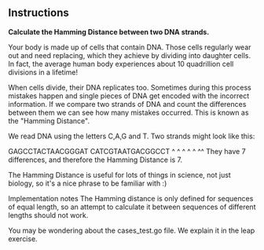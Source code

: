 ## Instructions

**Calculate the Hamming Distance between two DNA strands.**

Your body is made up of cells that contain DNA. Those cells regularly wear out and need replacing, which they achieve by dividing into daughter cells. In fact, the average human body experiences about 10 quadrillion cell divisions in a lifetime!

When cells divide, their DNA replicates too. Sometimes during this process mistakes happen and single pieces of DNA get encoded with the incorrect information. If we compare two strands of DNA and count the differences between them we can see how many mistakes occurred. This is known as the "Hamming Distance".

We read DNA using the letters C,A,G and T. Two strands might look like this:

GAGCCTACTAACGGGAT
CATCGTAATGACGGCCT
^ ^ ^ ^ ^ ^^
They have 7 differences, and therefore the Hamming Distance is 7.

The Hamming Distance is useful for lots of things in science, not just biology, so it's a nice phrase to be familiar with :)

Implementation notes
The Hamming distance is only defined for sequences of equal length, so an attempt to calculate it between sequences of different lengths should not work.

You may be wondering about the cases_test.go file. We explain it in the leap exercise.
